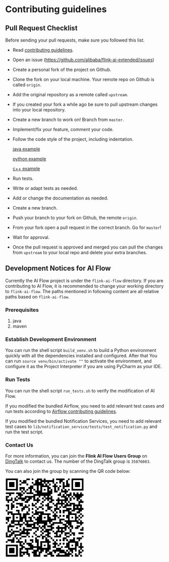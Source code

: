 # Contributing guidelines

## Pull Request Checklist

Before sending your pull requests, make sure you followed this list.

- Read [contributing guidelines](CONTRIBUTING.md).
- Open an issue (https://github.com/alibaba/flink-ai-extended/issues)
- Create a personal fork of the project on Github.
- Clone the fork on your local machine. Your remote repo on Github is called `origin`.
- Add the original repository as a remote called `upstream`.
- If you created your fork a while ago be sure to pull upstream changes into your local repository.
- Create a new branch to work on! Branch from `master`.
- Implement/fix your feature, comment your code.
- Follow the code style of the project, including indentation.

   [java example](flink-ml-framework/src/main/java/com/alibaba/flink/ml/cluster/MLConfig.java)
   
   [python example](flink-ml-framework/python/flink_ml_framework/context.py)
   
   [c++ example](flink-ml-framework/python/flink_ml_framework/ops/java_file_python_binding.cc)
- Run tests.
- Write or adapt tests as needed.
- Add or change the documentation as needed.
- Create a new branch.
- Push your branch to your fork on Github, the remote `origin`.
- From your fork open a pull request in the correct branch. Go for `master`!
- Wait for approval.
- Once the pull request is approved and merged you can pull the changes from `upstream` to your local repo and delete your extra branches.

## Development Notices for AI Flow

Currently the AI Flow project is under the `flink-ai-flow` directory. 
If you are contributing to AI Flow, it is recommended to change your working directory to `flink-ai-flow`.
The paths mentioned in following content are all relative paths based on `flink-ai-flow`.

### Prerequisites
1. java
2. maven

### Establish Development Environment

You can run the shell script `build_venv.sh` to build a Python environment quickly with all the dependencies installed and configured.
After that You can run `source venv/bin/activate ""` to activate the environment, and configure it as the Project Interpreter if you are using PyCharm as your IDE.

### Run Tests

You can run the shell script `run_tests.sh` to verify the modification of AI Flow. 

If you modified the bundled Airflow, you need to add relevant test cases and run tests according to [Airflow contributing guidelines](flink-ai-flow/lib/airflow/CONTRIBUTING.rst).

If you modified the bundled Notification Services, you need to add relevant test cases to `lib/notification_service/tests/test_notification.py` and run the test script.

### Contact Us

For more information, you can join the **Flink AI Flow Users Group** on [DingTalk](https://www.dingtalk.com) to contact us.
The number of the DingTalk group is `35876083`. 

You can also join the group by scanning the QR code below:

![](flink-ai-flow/doc/images/dingtalk_qr_code.png)

